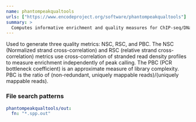 ```yaml
---
name: phantompeakqualtools
urls: ["https://www.encodeproject.org/software/phantompeakqualtools"]
summary: >
  Computes informative enrichment and quality measures for ChIP-seq/DNase-seq/FAIRE-seq/MNase-seq data
---
```


Used to generate three quality metrics: NSC, RSC, and PBC. The NSC (Normalized strand cross-correlation)
and RSC (relative strand cross-correlation) metrics use cross-correlation of stranded read density profiles
to measure enrichment independently of peak calling. The PBC (PCR bottleneck coefficient) is an approximate
measure of library complexity. PBC is the ratio of (non-redundant, uniquely mappable reads)/(uniquely mappable reads).

### File search patterns

```yaml
phantompeakqualtools/out:
  fn: "*.spp.out"
```
